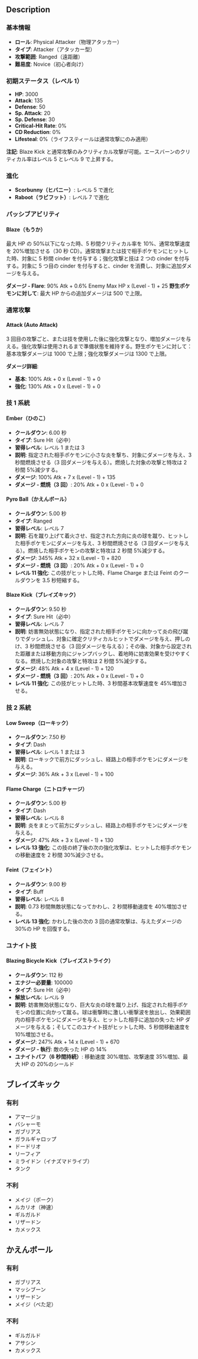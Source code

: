 ## Description

### 基本情報

- **ロール**: Physical Attacker（物理アタッカー）
- **タイプ**: Attacker（アタッカー型）
- **攻撃範囲**: Ranged（遠距離）
- **難易度**: Novice（初心者向け）

### 初期ステータス（レベル 1）

- **HP**: 3000
- **Attack**: 135
- **Defense**: 50
- **Sp. Attack**: 20
- **Sp. Defense**: 30
- **Critical-Hit Rate**: 0%
- **CD Reduction**: 0%
- **Lifesteal**: 0%（ライフスティールは通常攻撃にのみ適用）

**注記**: Blaze Kick と通常攻撃のみクリティカル攻撃が可能。エースバーンのクリティカル率はレベル 5 とレベル 9 で上昇する。

### 進化

- **Scorbunny（ヒバニー）**: レベル 5 で進化
- **Raboot（ラビフット）**: レベル 7 で進化

### パッシブアビリティ

#### Blaze（もうか）

最大 HP の 50%以下になった時、5 秒間クリティカル率を 10%、通常攻撃速度を 20%増加させる（30 秒 CD）。通常攻撃または技で相手ポケモンにヒットした時、対象に 5 秒間 cinder を付与する；強化攻撃と技は 2 つの cinder を付与する。対象に 5 つ目の cinder を付与すると、cinder を消費し、対象に追加ダメージを与える。

**ダメージ - Flare**: 90% Atk + 0.6% Enemy Max HP x (Level - 1) + 25
**野生ポケモンに対して**: 最大 HP からの追加ダメージは 500 で上限。

### 通常攻撃

#### Attack (Auto Attack)

3 回目の攻撃ごと、または技を使用した後に強化攻撃となり、増加ダメージを与える。強化攻撃は使用されるまで準備状態を維持する。野生ポケモンに対して：基本攻撃ダメージは 1000 で上限；強化攻撃ダメージは 1300 で上限。

**ダメージ詳細**:

- **基本**: 100% Atk + 0 x (Level - 1) + 0
- **強化**: 130% Atk + 0 x (Level - 1) + 0

### 技 1 系統

#### Ember（ひのこ）

- **クールダウン**: 6.00 秒
- **タイプ**: Sure Hit（必中）
- **習得レベル**: レベル 1 または 3
- **説明**: 指定された相手ポケモンに小さな炎を撃ち、対象にダメージを与え、3 秒間燃焼させる（3 回ダメージを与える）。燃焼した対象の攻撃と特攻は 2 秒間 5%減少する。
- **ダメージ**: 100% Atk + 7 x (Level - 1) + 135
- **ダメージ - 燃焼（3 回）**: 20% Atk + 0 x (Level - 1) + 0

#### Pyro Ball（かえんボール）

- **クールダウン**: 5.00 秒
- **タイプ**: Ranged
- **習得レベル**: レベル 7
- **説明**: 石を蹴り上げて着火させ、指定された方向に炎の球を蹴り、ヒットした相手ポケモンにダメージを与え、3 秒間燃焼させる（3 回ダメージを与える）。燃焼した相手ポケモンの攻撃と特攻は 2 秒間 5%減少する。
- **ダメージ**: 345% Atk + 32 x (Level - 1) + 820
- **ダメージ - 燃焼（3 回）**: 20% Atk + 0 x (Level - 1) + 0
- **レベル 11 強化**: この技がヒットした時、Flame Charge または Feint のクールダウンを 3.5 秒短縮する。

#### Blaze Kick（ブレイズキック）

- **クールダウン**: 9.50 秒
- **タイプ**: Sure Hit（必中）
- **習得レベル**: レベル 7
- **説明**: 妨害無効状態になり、指定された相手ポケモンに向かって炎の飛び蹴りでダッシュし、対象に確定クリティカルヒットでダメージを与え、押しのけ、3 秒間燃焼させる（3 回ダメージを与える）；その後、対象から設定された距離または移動方向にジャンプバックし、着地時に妨害効果を受けやすくなる。燃焼した対象の攻撃と特攻は 2 秒間 5%減少する。
- **ダメージ**: 48% Atk + 4 x (Level - 1) + 120
- **ダメージ - 燃焼（3 回）**: 20% Atk + 0 x (Level - 1) + 0
- **レベル 11 強化**: この技がヒットした時、3 秒間基本攻撃速度を 45%増加させる。

### 技 2 系統

#### Low Sweep（ローキック）

- **クールダウン**: 7.50 秒
- **タイプ**: Dash
- **習得レベル**: レベル 1 または 3
- **説明**: ローキックで前方にダッシュし、経路上の相手ポケモンにダメージを与える。
- **ダメージ**: 36% Atk + 3 x (Level - 1) + 100

#### Flame Charge（ニトロチャージ）

- **クールダウン**: 5.00 秒
- **タイプ**: Dash
- **習得レベル**: レベル 8
- **説明**: 炎をまとって前方にダッシュし、経路上の相手ポケモンにダメージを与える。
- **ダメージ**: 47% Atk + 3 x (Level - 1) + 130
- **レベル 13 強化**: この技の終了後の次の強化攻撃は、ヒットした相手ポケモンの移動速度を 2 秒間 30%減少させる。

#### Feint（フェイント）

- **クールダウン**: 9.00 秒
- **タイプ**: Buff
- **習得レベル**: レベル 8
- **説明**: 0.73 秒間無敵状態になってかわし、2 秒間移動速度を 40%増加させる。
- **レベル 13 強化**: かわした後の次の 3 回の通常攻撃は、与えたダメージの 30%の HP を回復する。

### ユナイト技

#### Blazing Bicycle Kick（ブレイズストライク）

- **クールダウン**: 112 秒
- **エナジー必要量**: 100000
- **タイプ**: Sure Hit（必中）
- **解放レベル**: レベル 9
- **説明**: 妨害無効状態になり、巨大な炎の球を蹴り上げ、指定された相手ポケモンの位置に向かって蹴る。球は衝撃時に激しい衝撃波を放出し、効果範囲内の相手ポケモンにダメージを与え、ヒットした相手に追加の失った HP ダメージを与える；そしてこのユナイト技がヒットした時、5 秒間移動速度を 10%増加させる。
- **ダメージ**: 247% Atk + 14 x (Level - 1) + 670
- **ダメージ - 執行**: 敵の失った HP の 14%
- **ユナイトバフ（6 秒間持続）**: 移動速度 30%増加、攻撃速度 35%増加、最大 HP の 20%のシールド

## ブレイズキック

### 有利

- アマージョ
- バシャーモ
- ガブリアス
- ガラルギャロップ
- ドードリオ
- リーフィア
- ミライドン（イナズマドライブ）
- タンク

### 不利

- メイジ（ポーク）
- ルカリオ（神速）
- ギルガルド
- リザードン
- カメックス

## かえんボール

### 有利

- ガブリアス
- マッシブーン
- リザードン
- メイジ（べた足）

### 不利

- ギルガルド
- アサシン
- カメックス
